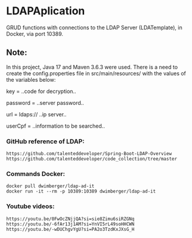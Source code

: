 # LDAPAplication

GRUD functions with connections to the LDAP Server (LDATemplate), in Docker, via port 10389.

## Note:
   In this project, Java 17 and Maven 3.6.3 were used.
   There is a need to create the config.properties file in src/main/resources/ 
   with the values ​​of the variables below:


key      = ..code for decryption..

password = ..server password..

url      = ldaps:// ..ip server..

userCpf  = ..information to be searched..

 
### GitHub reference of LDAP:

	https://github.com/talenteddeveloper/Spring-Boot-LDAP-Overview
	https://github.com/talenteddeveloper/code_collection/tree/master
	
### Commands Docker:	

	docker pull dwimberger/ldap-ad-it
	docker run -it --rm -p 10389:10389 dwimberger/ldap-ad-it
	
### Youtube videos:	

	https://youtu.be/0FwOcZNjjQA?si=sie8Zimu6siRZGNq
	https://youtu.be/-6fAr13j1AM?si=YnVI5rL49soHHCWN
	https://youtu.be/-wDUChgvYgU?si=PA2o3TzdKxJXsG_H
    